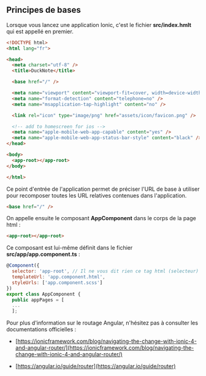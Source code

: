 ## Principes de bases

Lorsque vous lancez une application Ionic, c'est le fichier **src/index.hmlt** qui est appellé en premier.

```html
<!DOCTYPE html>
<html lang="fr">

<head>
  <meta charset="utf-8" />
  <title>DuckNote</title>

  <base href="/" />

  <meta name="viewport" content="viewport-fit=cover, width=device-width, initial-scale=1.0, minimum-scale=1.0, maximum-scale=1.0, user-scalable=no" />
  <meta name="format-detection" content="telephone=no" />
  <meta name="msapplication-tap-highlight" content="no" />

  <link rel="icon" type="image/png" href="assets/icon/favicon.png" />

  <!-- add to homescreen for ios -->
  <meta name="apple-mobile-web-app-capable" content="yes" />
  <meta name="apple-mobile-web-app-status-bar-style" content="black" />
</head>

<body>
  <app-root></app-root>
</body>

</html>
```

Ce point d'entrée de l'application permet de préciser  l'URL de base à utiliser pour recomposer toutes les URL relatives contenues dans l'application.

```html
<base href="/" />
```

On appelle ensuite le composant **AppComponent** dans le corps de la page html :

```html
<app-root></app-root>
```

Ce composant est lui-même définit dans le fichier **src/app/app.component.ts** :

```js
@Component({
  selector: 'app-root', // Il ne vous dit rien ce tag html (selecteur) ? 
  templateUrl: 'app.component.html',
  styleUrls: ['app.component.scss']
})
export class AppComponent {
  public appPages = [
  ...
  ];
```

Pour plus d'information sur le routage Angular, n'hésitez pas à consulter les documentations officielles :

* [https://ionicframework.com/blog/navigating-the-change-with-ionic-4-and-angular-router/](https://ionicframework.com/blog/navigating-the-change-with-ionic-4-and-angular-router/)

* [https://angular.io/guide/router](https://angular.io/guide/router)



